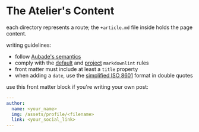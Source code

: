 # The Atelier's Content

each directory represents a route; the `+article.md` file inside holds the page content.

writing guidelines:

- follow [Aubade's semantics](https://aubade.mauss.dev/docs/semantics)
- comply with the [default](https://github.com/markdownlint/markdownlint/blob/main/docs/RULES.md) and [project](.markdownlint.yaml) `markdownlint` rules
- front matter must include at least a `title` property
- when adding a `date`, use the [simplified ISO 8601](https://developer.mozilla.org/en-US/docs/Web/JavaScript/Reference/Global_Objects/Date#date_time_string_format) format in double quotes

use this front matter block if you're writing your own post:

```yaml
---
author:
  name: <your_name>
  img: /assets/profile/<filename>
  link: <your_social_link>
---
```
